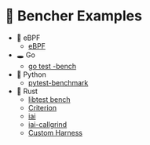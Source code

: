 # 🐰 Bencher Examples

- 🐝 eBPF
  - [eBPF](ebpf)
- 🕳️ Go
  - [go test -bench](go)
- 🐍 Python
  - [pytest-benchmark](python)
- 🦀 Rust
  - [libtest bench](rust/bench)
  - [Criterion](rust/criterion)
  - [iai](rust/iai)
  - [iai-callgrind](rust/iai_callgrind)
  - [Custom Harness](rust/custom)
